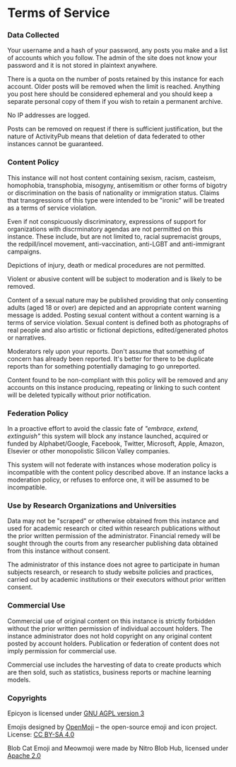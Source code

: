 # Terms of Service
### Data Collected
Your username and a hash of your password, any posts you make and a list of accounts which you follow. The admin of the site does not know your password and it is not stored in plaintext anywhere.

There is a quota on the number of posts retained by this instance for each account. Older posts will be removed when the limit is reached. Anything you post here should be considered ephemeral and you should keep a separate personal copy of them if you wish to retain a permanent archive.

No IP addresses are logged.

Posts can be removed on request if there is sufficient justification, but the nature of ActivityPub means that deletion of data federated to other instances cannot be guaranteed.

### Content Policy
This instance will not host content containing sexism, racism, casteism, homophobia, transphobia, misogyny, antisemitism or other forms of bigotry or discrimination on the basis of nationality or immigration status. Claims that transgressions of this type were intended to be "ironic" will be treated as a terms of service violation.

Even if not conspicuously discriminatory, expressions of support for organizations with discrminatory agendas are not permitted on this instance. These include, but are not limited to, racial supremacist groups, the redpill/incel movement, anti-vaccination, anti-LGBT and anti-immigrant campaigns.

Depictions of injury, death or medical procedures are not permitted.

Violent or abusive content will be subject to moderation and is likely to be removed.

Content of a sexual nature may be published providing that only consenting adults (aged 18 or over) are depicted and an appropriate content warning message is added. Posting sexual content without a content warning is a terms of service violation. Sexual content is defined both as photographs of real people and also artistic or fictional depictions, edited/generated photos or narratives.

Moderators rely upon your reports. Don't assume that something of concern has already been reported. It's better for there to be duplicate reports than for something potentially damaging to go unreported.

Content found to be non-compliant with this policy will be removed and any accounts on this instance producing, repeating or linking to such content will be deleted typically without prior notification.

### Federation Policy
In a proactive effort to avoid the classic fate of *"embrace, extend, extinguish"* this system will block any instance launched, acquired or funded by Alphabet/Google, Facebook, Twitter, Microsoft, Apple, Amazon, Elsevier or other monopolistic Silicon Valley companies.

This system will not federate with instances whose moderation policy is incompatible with the content policy described above. If an instance lacks a moderation policy, or refuses to enforce one, it will be assumed to be incompatible.

### Use by Research Organizations and Universities
Data may not be "scraped" or otherwise obtained from this instance and used for academic research or cited within research publications without the prior written permission of the administrator. Financial remedy will be sought through the courts from any researcher publishing data obtained from this instance without consent.

The administrator of this instance does not agree to participate in human subjects research, or research to study website policies and practices, carried out by academic institutions or their executors without prior written consent.

### Commercial Use
Commercial use of original content on this instance is strictly forbidden without the prior written permission of individual account holders. The instance administrator does not hold copyright on any original content posted by account holders. Publication or federation of content does not imply permission for commercial use.

Commercial use includes the harvesting of data to create products which are then sold, such as statistics, business reports or machine learning models.

### Copyrights
Epicyon is licensed under [GNU AGPL version 3](https://www.gnu.org/licenses/agpl-3.0-standalone.html)

Emojis designed by [OpenMoji](https://openmoji.org) – the open-source emoji and icon project. License: [CC BY-SA 4.0](https://creativecommons.org/licenses/by-sa/4.0)

Blob Cat Emoji and Meowmoji were made by Nitro Blob Hub, licensed under [Apache 2.0](https://www.apache.org/licenses/LICENSE-2.0)

